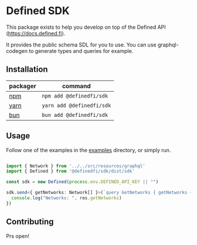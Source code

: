 # Defined SDK

This package exists to help you develop on top of the Defined API (https://docs.defined.fi).

It provides the public schema SDL for you to use. You can use graphql-codegen to generate types and queries for example. 

## Installation

| packager                      | command                   |
| ----------------------------- | ------------------------- |
| [npm](https://www.npmjs.com/) | `npm add @definedfi/sdk`  |
| [yarn](https://yarnpkg.com/)  | `yarn add @definedfi/sdk` |
| [bun](https://bun.sh/)        | `bun add @definedfi/sdk`  |

## Usage

Follow one of the examples in the [examples](/examples) directory, or simply run.

```typescript

import { Network } from '../../src/resources/graphql'
import { Defined } from '@definedfi/sdk/dist/sdk'

const sdk = new Defined(process.env.DEFINED_API_KEY || "")

sdk.send<{ getNetworks: Network[] }>(`query GetNetworks { getNetworks { id name } }`, {}).then(res => {
  console.log("Networks: ", res.getNetworks)
})

``` 

## Contributing

Prs open! 

